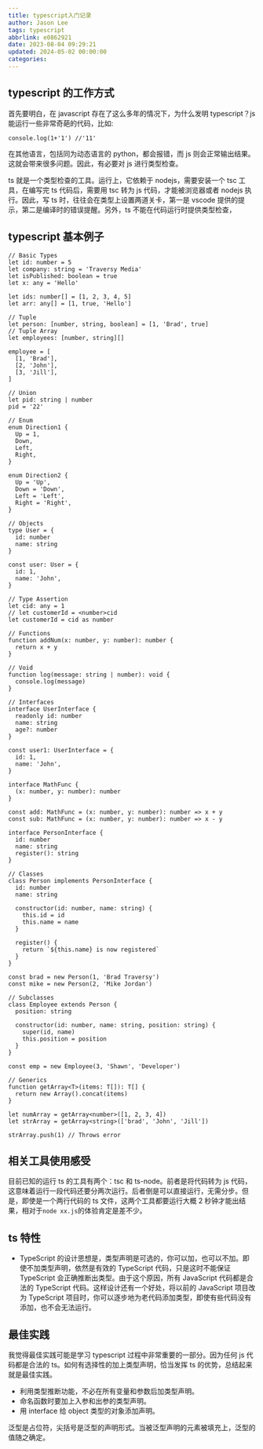 ```yaml
---
title: typescript入门记录
author: Jason Lee
tags: typescript
abbrlink: e0862921
date: 2023-08-04 09:29:21
updated: 2024-05-02 00:00:00
categories:
---
```


## typescript 的工作方式

首先要明白，在 javascript 存在了这么多年的情况下，为什么发明 typescript？js 能运行一些非常奇葩的代码，比如:

```
console.log(1+'1') //'11'
```

在其他语言，包括同为动态语言的 python，都会报错，而 js 则会正常输出结果。这就会带来很多问题。因此，有必要对 js 进行类型检查。

ts 就是一个类型检查的工具。运行上，它依赖于 nodejs，需要安装一个 tsc 工具，在编写完 ts 代码后，需要用 tsc 转为 js 代码，才能被浏览器或者 nodejs 执行。因此，写 ts 时，往往会在类型上设置两道关卡，第一是 vscode 提供的提示，第二是编译时的错误提醒。另外，ts 不能在代码运行时提供类型检查，

## typescript 基本例子

```
// Basic Types
let id: number = 5
let company: string = 'Traversy Media'
let isPublished: boolean = true
let x: any = 'Hello'

let ids: number[] = [1, 2, 3, 4, 5]
let arr: any[] = [1, true, 'Hello']

// Tuple
let person: [number, string, boolean] = [1, 'Brad', true]
// Tuple Array
let employees: [number, string][]

employee = [
  [1, 'Brad'],
  [2, 'John'],
  [3, 'Jill'],
]

// Union
let pid: string | number
pid = '22'

// Enum
enum Direction1 {
  Up = 1,
  Down,
  Left,
  Right,
}

enum Direction2 {
  Up = 'Up',
  Down = 'Down',
  Left = 'Left',
  Right = 'Right',
}

// Objects
type User = {
  id: number
  name: string
}

const user: User = {
  id: 1,
  name: 'John',
}

// Type Assertion
let cid: any = 1
// let customerId = <number>cid
let customerId = cid as number

// Functions
function addNum(x: number, y: number): number {
  return x + y
}

// Void
function log(message: string | number): void {
  console.log(message)
}

// Interfaces
interface UserInterface {
  readonly id: number
  name: string
  age?: number
}

const user1: UserInterface = {
  id: 1,
  name: 'John',
}

interface MathFunc {
  (x: number, y: number): number
}

const add: MathFunc = (x: number, y: number): number => x + y
const sub: MathFunc = (x: number, y: number): number => x - y

interface PersonInterface {
  id: number
  name: string
  register(): string
}

// Classes
class Person implements PersonInterface {
  id: number
  name: string

  constructor(id: number, name: string) {
    this.id = id
    this.name = name
  }

  register() {
    return `${this.name} is now registered`
  }
}

const brad = new Person(1, 'Brad Traversy')
const mike = new Person(2, 'Mike Jordan')

// Subclasses
class Employee extends Person {
  position: string

  constructor(id: number, name: string, position: string) {
    super(id, name)
    this.position = position
  }
}

const emp = new Employee(3, 'Shawn', 'Developer')

// Generics
function getArray<T>(items: T[]): T[] {
  return new Array().concat(items)
}

let numArray = getArray<number>([1, 2, 3, 4])
let strArray = getArray<string>(['brad', 'John', 'Jill'])

strArray.push(1) // Throws error
```

## 相关工具使用感受

目前已知的运行 ts 的工具有两个：tsc 和 ts-node。前者是将代码转为 js 代码，这意味着运行一段代码还要分两次运行。后者倒是可以直接运行，无需分步。但是，即使是一个两行代码的 ts 文件，这两个工具都要运行大概 2 秒钟才能出结果，相对于`node xx.js`的体验肯定是差不少。

## ts 特性

- TypeScript 的设计思想是，类型声明是可选的，你可以加，也可以不加。即使不加类型声明，依然是有效的 TypeScript 代码，只是这时不能保证 TypeScript 会正确推断出类型。由于这个原因，所有 JavaScript 代码都是合法的 TypeScript 代码。这样设计还有一个好处，将以前的 JavaScript 项目改为 TypeScript 项目时，你可以逐步地为老代码添加类型，即使有些代码没有添加，也不会无法运行。

## 最佳实践

我觉得最佳实践可能是学习 typescript 过程中非常重要的一部分。因为任何 js 代码都是合法的 ts。如何有选择性的加上类型声明，恰当发挥 ts 的优势，总结起来就是最佳实践。

- 利用类型推断功能，不必在所有变量和参数后加类型声明。
- 命名函数时要加上入参和出参的类型声明。
- 用 interface 给 object 类型的对象添加声明。

泛型是占位符，尖括号是泛型的声明形式。当被泛型声明的元素被填充上，泛型的值随之确定。
